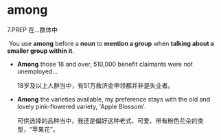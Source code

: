 # among

7.PREP 在...群体中

​	You use **among** before a **noun** to **mention a group** when **talking about a smaller group within it**.

- **Among** those 18 and over, 510,000 benefit claimants were not unemployed...

  18岁及以上人群当中，有51万救济金申领都并非是失业者。

- **Among** the varieties available, my preference stays with the old and lovely pink-flowered variety, 'Apple Blossom'.

  可供选择的品种当中，我还是偏好这种老式、可爱、带有粉色花朵的类型，“苹果花”。